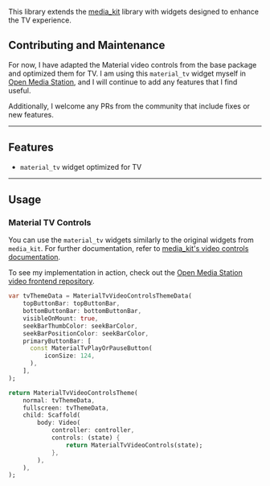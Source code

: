 This library extends the [media_kit](https://pub.dev/packages/media_kit) library with widgets designed to enhance the TV experience.

## Contributing and Maintenance

For now, I have adapted the Material video controls from the base package and optimized them for TV. I am using this `material_tv` widget myself in [Open Media Station](https://github.com/OpenMediaStation), and I will continue to add any features that I find useful.

Additionally, I welcome any PRs from the community that include fixes or new features.

---

## Features

- `material_tv` widget optimized for TV

---

## Usage

### Material TV Controls

You can use the `material_tv` widgets similarly to the original widgets from `media_kit`. For further documentation, refer to [media_kit's video controls documentation](https://github.com/media-kit/media-kit/blob/main/README.md#video-controls).

To see my implementation in action, check out the [Open Media Station video frontend repository](https://github.com/OpenMediaStation/OpenMediaStation.FE.MovieTV/blob/ea3de04f1cd73e6ca401b37c3585756d0b5f931c/lib/views/player.dart).

```dart
var tvThemeData = MaterialTvVideoControlsThemeData(
    topButtonBar: topButtonBar,
    bottomButtonBar: bottomButtonBar,
    visibleOnMount: true,
    seekBarThumbColor: seekBarColor,
    seekBarPositionColor: seekBarColor,
    primaryButtonBar: [
      const MaterialTvPlayOrPauseButton(
          iconSize: 124,
      ),
    ],
);

return MaterialTvVideoControlsTheme(
    normal: tvThemeData,
    fullscreen: tvThemeData,
    child: Scaffold(
        body: Video(
            controller: controller,
            controls: (state) {
                return MaterialTvVideoControls(state);
            },
        ),
    ),
);
```